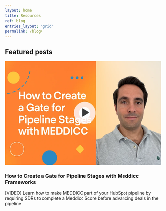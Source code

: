 ```yaml
---
layout: home
title: Resources
ref: blog
entries_layout: "grid"
permalink: /blog/
---
```


 <div class="container">
      <h2>Featured posts</h2>
      <div class="row gx-5 align-items-center justify-content-center justify-content-lg-between">
        <div class="col-sm-8 col-md-4 p-0">
          <div class="px-5 px-sm-0">
            <a href="/blog/gated-meddicc/">
            <img class="img-fluid rounded rounded-3" src="/assets/images/guides/1/herov2.webp" alt="How to Create a Gate for Pipeline Stages with Meddicc" />
            </a>
          </div>
        </div>
        <div class="col-12 col-md-8">
          <h3 >How to Create a <strong>Gate for Pipeline Stages</strong> with Meddicc Frameworks</h3>
          <p class="lead fw-normal text-muted mb-5 mb-lg-0">
            <span class="fw-bolder">[VIDEO]</span> Learn how to make MEDDICC part of your HubSpot pipeline by requiring SDRs to complete a Meddicc Score before advancing deals in the pipeline</p>
        </div>
      </div>
</div>
